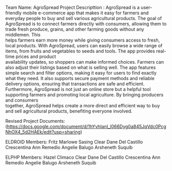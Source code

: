 Team Name: AgroSpread
Project Descripttion : AgroSpread is a user-friendly mobile e-commerce app that makes it easy for farmers and everyday people to buy and sell various agricultural products. The goal of     
                             AgroSpread is to connect farmers directly with consumers, allowing them to trade fresh produce, grains, and other farming goods without any middlemen. This     
                             helps farmers earn more money while giving consumers access to fresh, local products.
                        With AgroSpread, users can easily browse a wide range of items, from fruits and vegetables to seeds and tools. The app provides real-time prices and product   
                             availability updates, so shoppers can make informed choices. Farmers can also adjust their listings based on what is selling well.
                        The app features simple search and filter options, making it easy for users to find exactly what they need. It also supports secure payment methods and reliable 
                             delivery options, ensuring that transactions are safe and efficient. 
                        Furthermore, AgroSpread is not just an online store but a helpful tool supporting farmers and promoting local agriculture. By bringing producers and consumers   
                               together, AgroSpread helps create a more direct and efficient way to buy and sell agricultural products, benefiting everyone involved.


Revised Project Documents: (https://docs.google.com/document/d/1hYvhlanI_l066Dyg0a845JqVdc0PcgNhOX4_5d2HAEk/edit?usp=sharing)

ELDROID Members: Fritz Marlowe Sasing
                 Clear Dane Del Castillo
                 Crescentina Ann Remedio
                 Angelie Balugo
                 Arsheneth Suquib

ELPHP Members:    Hazel Climaco
                 Clear Dane Del Castillo
                 Crescentina Ann Remedio
                 Angelie Balugo
                 Arsheneth Suquib
